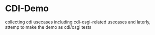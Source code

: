 CDI-Demo
========

collecting cdi usecases including cdi-osgi-related usecases and laterly, attemp to make the demo as cdi/osgi tests 